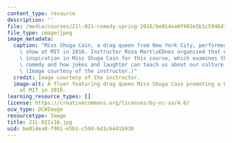 ```yaml
---
content_type: resource
description: ''
file: /media/courses/21l-021-comedy-spring-2016/be014ea0f901e5b1c5946d1c6441b930_21L-021s16.jpg
file_type: image/jpeg
image_metadata:
  caption: "Miss Shuga Cain, a drag queen from New York City, performed a benefit\
    \ show at MIT in 2016. Instructor Rosa Mart\xEDnez organized that event and found\
    \ inspiration in Miss Shuga Cain for this course, which examines the history of\
    \ comedy and how jokes and laughter can teach us about our culture and ourselves.\
    \ (Image courtesy of the instructor.)"
  credit: Image courtesy of the instructor.
  image-alt: A flyer featuring drag queen Miss Shuga Cain promoting a benefit show
    at MIT in 2016.
learning_resource_types: []
license: https://creativecommons.org/licenses/by-nc-sa/4.0/
ocw_type: OCWImage
resourcetype: Image
title: 21L-021s16.jpg
uid: be014ea0-f901-e5b1-c594-6d1c6441b930
---
```

